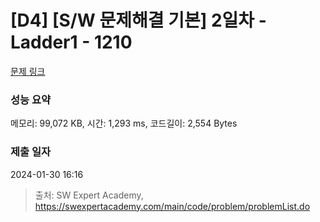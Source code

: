 # [D4] [S/W 문제해결 기본] 2일차 - Ladder1 - 1210 

[문제 링크](https://swexpertacademy.com/main/code/problem/problemDetail.do?contestProbId=AV14ABYKADACFAYh) 

### 성능 요약

메모리: 99,072 KB, 시간: 1,293 ms, 코드길이: 2,554 Bytes

### 제출 일자

2024-01-30 16:16



> 출처: SW Expert Academy, https://swexpertacademy.com/main/code/problem/problemList.do